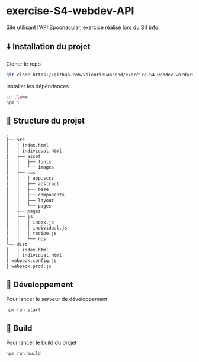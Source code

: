 # exercise-S4-webdev-API

Site utilisant l'API Spoonacular, exercice réalisé lors du S4 info.

## ⬇️ Installation du projet

Cloner le repo

```bash
git clone https://github.com/ValentinGassend/exercice-S4-webdev-wordpress/
```

Installer les dépendances

```bash
cd .\www
npm i
```

## 🌳 Structure du projet

```bash
.
├── src
│   │ index.html
│   │ individual.html
│   ├── asset
│   │   ├── fonts
│   │   └── images
│   ├── css
│   │   │ app.scss
│   │   ├── abstract
│   │   ├── base
│   │   ├── components
│   │   ├── layout
│   │   └── pages
│   ├── pages
│   └── js
│   │   │ index.js
│   │   │ individual.js
│   │   │ recipe.js
│   │   └── hbs
└── dist
│   │ index.html
│   │ individual.html
│ webpack.config.js
│ webpack.prod.js
```

## 🏃 Développement

Pour lancer le serveur de développement

```bash
npm run start
```

## 🚧 Build

Pour lancer le build du projet

```bash
npm run build
```

